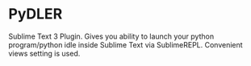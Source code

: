 # PyDLER
Sublime Text 3 Plugin.
Gives you ability to launch your python program/python idle inside Sublime Text via SublimeREPL.
Convenient views setting is used.
